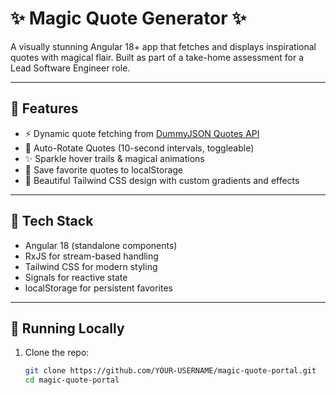 # ✨ Magic Quote Generator ✨

A visually stunning Angular 18+ app that fetches and displays inspirational quotes with magical flair. Built as part of a take-home assessment for a Lead Software Engineer role.

---

## 🌟 Features

- ⚡ Dynamic quote fetching from [DummyJSON Quotes API](https://dummyjson.com/quotes/random)
- 🧙 Auto-Rotate Quotes (10-second intervals, toggleable)
- ✨ Sparkle hover trails & magical animations
- 💾 Save favorite quotes to localStorage
- 💫 Beautiful Tailwind CSS design with custom gradients and effects

---

## 🚀 Tech Stack

- Angular 18 (standalone components)
- RxJS for stream-based handling
- Tailwind CSS for modern styling
- Signals for reactive state
- localStorage for persistent favorites

---

## 🧪 Running Locally

1. Clone the repo:
   ```bash
   git clone https://github.com/YOUR-USERNAME/magic-quote-portal.git
   cd magic-quote-portal
   ```
